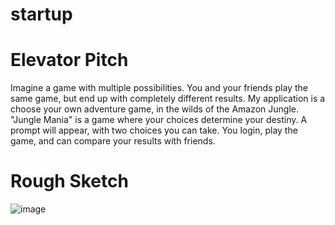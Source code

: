 # startup

# **Elevator Pitch**

Imagine a game with multiple possibilities. You and your friends play the same game, but end up with completely different results. My application is a choose your own adventure game, in the wilds of the Amazon Jungle. "Jungle Mania" is a game where your choices determine your destiny. A prompt will appear, with two choices you can take. You login, play the game, and can compare your results with friends.

# **Rough Sketch**
 ![image](https://mail.google.com/mail/u/0?ui=2&ik=787804e418&attid=0.1&permmsgid=msg-a:r1581639239724832420&th=185f645b8030068d&view=fimg&fur=ip&sz=s0-l75-ft&attbid=ANGjdJ9CxVOpJwh1tdzJ5VG52JAqkdZMeaFOpnkLIzL_666d7SV4uCRDLASm4LS2sfjeTkxlOX9mOyVP6N34s0jt64hpYWiihnyNFW5O8SW8M1NUHjiY2paVgZl2h6k&disp=emb&realattid=185f645ac2f72d581281)
